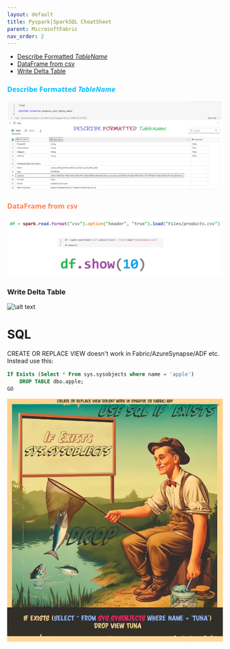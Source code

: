 ```yaml
---
layout: default
title: Pyspark|SparkSQL CheatSheet
parent: MicrosoftFabric
nav_order: 2
---
```


- [Describe Formatted *TableName* ](#describe-formatted-tablename-)
- [DataFrame from csv](#dataframe-from-csv)
- [Write Delta Table](#write-delta-table)

### <span style="color: DeepSkyBlue; font-family: Segoe UI, sans-serif;">Describe Formatted *TableName* </span>

![\alt text](images\image-28.png)

### <span style="color: Coral; font-family: Segoe UI, sans-serif;">DataFrame from csv</span>

![\alt text](images\image-29.png)

### Write Delta Table
![\alt text](images\SaveAstable.png)

# SQL

CREATE OR REPLACE VIEW <VIEWNAME> doesn't work in Fabric/AzureSynapse/ADF etc. Instead use this:
```SQL
If Exists (Select * From sys.sysobjects where name = 'apple')
    DROP TABLE dbo.apple;
GO
```
![alt text](images/Drop_If_Exists_Full.png)